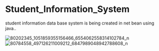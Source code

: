 # Student_Information_System
student information data base system is being created in net bean using java..



![80202345_1051859355156466_6554062558314102784_n](https://user-images.githubusercontent.com/46280184/71110490-4ea30c80-21bf-11ea-82d2-149306eecde6.jpg)
![80784558_497126211009212_6847989048942788608_n](https://user-images.githubusercontent.com/46280184/71110492-4ea30c80-21bf-11ea-83ee-28ece0b05df5.jpg)

